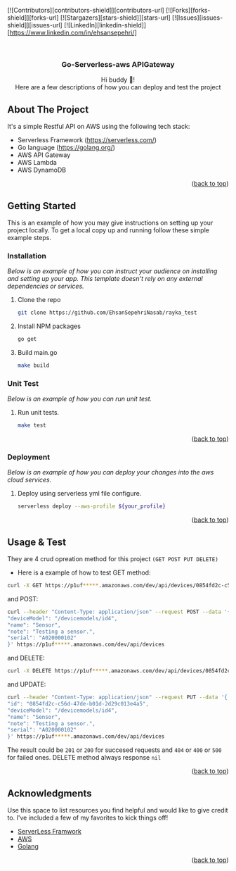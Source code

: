 <a name="readme-top"></a>

<!-- PROJECT SHIELDS -->
[![Contributors][contributors-shield]][contributors-url]
[![Forks][forks-shield]][forks-url]
[![Stargazers][stars-shield]][stars-url]
[![Issues][issues-shield]][issues-url]
[![LinkedIn][linkedin-shield]][https://www.linkedin.com/in/ehsansepehri/]



<!-- PROJECT LOGO -->
<br />
<div align="center">
 
  <h3 align="center">Go-Serverless-aws APIGateway</h3>

  <p align="center">
    Hi buddy 👋! <br /> Here are a few descriptions of how you can deploy and test the project
    <br />
  </p>
</div>

<!-- ABOUT THE PROJECT -->
## About The Project


It's a simple Restful API on AWS using the following tech stack:
* Serverless Framework (https://serverless.com/)
* Go language (https://golang.org/)
* AWS API Gateway
* AWS Lambda
* AWS DynamoDB
<p align="right">(<a href="#readme-top">back to top</a>)</p>


<!-- GETTING STARTED -->
## Getting Started

This is an example of how you may give instructions on setting up your project locally.
To get a local copy up and running follow these simple example steps.


### Installation

_Below is an example of how you can instruct your audience on installing and setting up your app. This template doesn't rely on any external dependencies or services._

1. Clone the repo
   ```sh
   git clone https://github.com/EhsanSepehriNasab/rayka_test
   ```
2. Install NPM packages
   ```sh
   go get
   ```
 3. Build main.go
    ```sh
    make build
     ```
### Unit Test
_Below is an example of how you can run unit test._

1. Run unit tests.
   ```sh
   make test
   ```

<p align="right">(<a href="#readme-top">back to top</a>)</p>


### Deployment
_Below is an example of how you can deploy your changes into the aws cloud services._

1. Deploy using serverless yml file configure.
   ```sh
   serverless deploy --aws-profile ${your_profile}
   ```

<p align="right">(<a href="#readme-top">back to top</a>)</p>


## Usage & Test

They are 4 crud opreation method for this project `(GET POST PUT DELETE)` 

* Here is a example of how to test GET method: 
```sh
curl -X GET https://p1uf*****.amazonaws.com/dev/api/devices/0854fd2c-c56d-47de-b01d-2d29c013e4a5
```
and POST: 

```sh
curl --header "Content-Type: application/json" --request POST --data '{
"deviceModel": "/devicemodels/id4",
"name": "Sensor",
"note": "Testing a sensor.",
"serial": "A020000102"
}' https://p1uf*****.amazonaws.com/dev/api/devices
```

and DELETE: 
```sh
curl -X DELETE https://p1uf*****.amazonaws.com/dev/api/devices/0854fd2c-c56d-47de-b01d-2d29c013e4a5
```
and UPDATE: 
```sh
curl --header "Content-Type: application/json" --request PUT --data '{
"id": "0854fd2c-c56d-47de-b01d-2d29c013e4a5",
"deviceModel": "/devicemodels/id4",
"name": "Sensor",
"note": "Testing a sensor.",
"serial": "A020000102"
}' https://p1uf*****.amazonaws.com/dev/api/devices
```

The result could be `201` or `200` for succesed requests and `404` or `400` or `500` for failed ones.
DELETE method always response `nil`
<p align="right">(<a href="#readme-top">back to top</a>)</p>


## Acknowledgments

Use this space to list resources you find helpful and would like to give credit to. I've included a few of my favorites to kick things off!

* [ServerLess Framwork](https://www.serverless.com/)
* [AWS](https://aws.amazon.com/)
* [Golang](https://golang.google.cn/)

<p align="right">(<a href="#readme-top">back to top</a>)</p>

